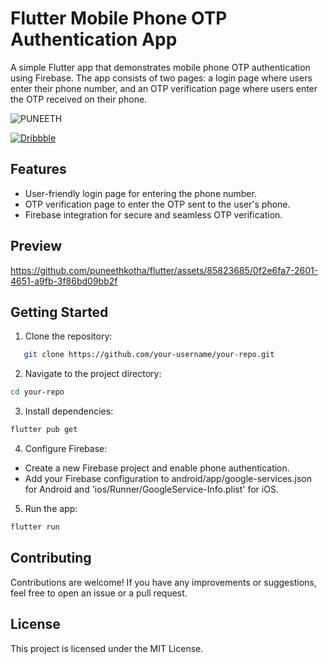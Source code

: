 
# Flutter Mobile Phone OTP Authentication App

A simple Flutter app that demonstrates mobile phone OTP authentication using Firebase. The app consists of two pages: a login page where users enter their phone number, and an OTP verification page where users enter the OTP received on their phone.

![PUNEETH](https://github.com/puneethkotha/puneethkotha/assets/85823685/699dd746-f5fe-4129-aa01-f56d40358eaf)

<a href="https://dribbble.com/puneeth_kotha">
        <img src="https://img.shields.io/badge/-Dribbble-ff69b4?style=flat-square&logo=dribbble&logoColor=white" alt="Dribbble">
    </a>




## Features

- User-friendly login page for entering the phone number.
- OTP verification page to enter the OTP sent to the user's phone.
- Firebase integration for secure and seamless OTP verification.
  
## Preview
https://github.com/puneethkotha/flutter/assets/85823685/0f2e6fa7-2601-4651-a9fb-3f86bd09bb2f

## Getting Started

1. Clone the repository:

```bash
   git clone https://github.com/your-username/your-repo.git
```

2. Navigate to the project directory:
```bash
cd your-repo
 ```
3. Install dependencies:
```bash
flutter pub get
```
4. Configure Firebase:
- Create a new Firebase project and enable phone authentication.
- Add your Firebase configuration to android/app/google-services.json for Android and 'ios/Runner/GoogleService-Info.plist' for iOS.
5. Run the app:
```bash
flutter run
  ```
## Contributing
Contributions are welcome! If you have any improvements or suggestions, feel free to open an issue or a pull request.

## License
This project is licensed under the MIT License.
  
